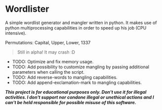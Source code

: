 # Wordlister
A simple wordlist generator and mangler written in python.
It makes use of python multiprocessing capabilities in order to speed up his job (CPU intensive).

Permutations: Capital, Upper, Lower, 1337

> Still in alpha! It may crash :D

* TODO: Optimize and fix memory usage.
* TODO: Add possibility to customize mangling by passing additional parameters when calling the script.
* TODO: Add reverse-words to mangling capabilities.
* TODO: Add append-exclamation-mark to mangling capabilities.


**_This project is for educational purposes only. Don't use it for illegal activities. I don't support nor condone illegal or unethical actions and I can't be held responsible for possible misuse of this software._**
